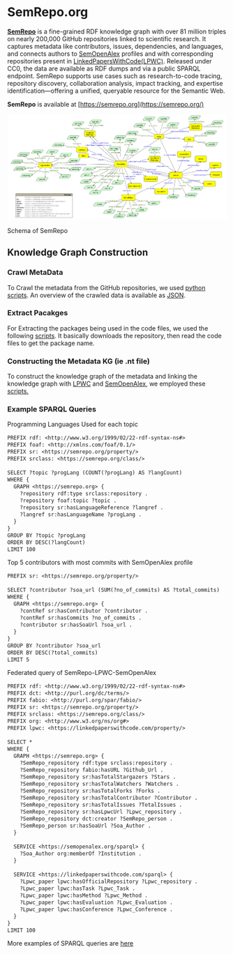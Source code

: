 # SemRepo.org

[**SemRepo**](https://semrepo.org/) is a fine-grained RDF knowledge graph with over 81 million triples on nearly 200,000 GitHub repositories linked to scientific research. It captures metadata like contributors, issues, dependencies, and languages, and connects authors to [SemOpenAlex](https://semopenalex.org/) profiles and with corresponding repositories present in [LinkedPapersWithCode(LPWC)](https://linkedpaperswithcode.com/). Released under CC0, the data are available as RDF dumps and via a public SPARQL endpoint. SemRepo supports use cases such as research-to-code tracing, repository discovery, collaboration analysis, impact tracking, and expertise identification—offering a unified, queryable resource for the Semantic Web.


**SemRepo** is available at [https://semrepo.org](https://semrepo.org/)


![Knowledge Graph Schema](https://raw.githubusercontent.com/abdulrafay97/SemRepo/main/assets/kg-schema.png)


Schema of SemRepo

## Knowledge Graph Construction 

### Crawl MetaData
To Crawl the metadata from the GitHub repositories, we used [python scripts](./crawling-gitHub-metadata). An overview of the crawled data is available as [JSON](./assets/khuangaf_awesome-chart-understanding.json).

### Extract Pacakges
For Extracting the packages being used in the code files, we used the following [scripts](./extract-libraries-from-code). It basically downloads the repository, then read the code files to get the package name.

### Constructing the Metadata KG (ie .nt file)
To construct the knowledge graph of the metadata and linking the knowledge graph with [LPWC](https://linkedpaperswithcode.com) and [SemOpenAlex](https://semopenalex.org/), we employed these [scripts.](./making-repo-metadata-kg)

### Example SPARQL Queries

Programming Languages Used for each topic
```sparql
PREFIX rdf: <http://www.w3.org/1999/02/22-rdf-syntax-ns#>
PREFIX foaf: <http://xmlns.com/foaf/0.1/>
PREFIX sr: <https://semrepo.org/property/>
PREFIX srclass: <https://semrepo.org/class/>

SELECT ?topic ?progLang (COUNT(?progLang) AS ?langCount)
WHERE {
  GRAPH <https://semrepo.org> {
    ?repository rdf:type srclass:repository .
    ?repository foaf:topic ?topic .
    ?repository sr:hasLanguageReference ?langref .
    ?langref sr:hasLanguageName ?progLang .
  }
}
GROUP BY ?topic ?progLang
ORDER BY DESC(?langCount)
LIMIT 100
```

Top 5 contributors with most commits with SemOpenAlex profile
```sparql
PREFIX sr: <https://semrepo.org/property/>

SELECT ?contributor ?soa_url (SUM(?no_of_commits) AS ?total_commits)
WHERE {
  GRAPH <https://semrepo.org> {
    ?contRef sr:hasContributor ?contributor .
    ?contRef sr:hasCommits ?no_of_commits .
    ?contributor sr:hasSoaUrl ?soa_url .
  }
}
GROUP BY ?contributor ?soa_url
ORDER BY DESC(?total_commits)
LIMIT 5
```
Federated query of SemRepo-LPWC-SemOpenAlex

```sparql
PREFIX rdf: <http://www.w3.org/1999/02/22-rdf-syntax-ns#>
PREFIX dct: <http://purl.org/dc/terms/>
PREFIX fabio: <http://purl.org/spar/fabio/>
PREFIX sr: <https://semrepo.org/property/>
PREFIX srclass: <https://semrepo.org/class/>
PREFIX org: <http://www.w3.org/ns/org#>
PREFIX lpwc: <https://linkedpaperswithcode.com/property/>

SELECT *
WHERE {
  GRAPH <https://semrepo.org> {
    ?SemRepo_repository rdf:type srclass:repository .
    ?SemRepo_repository fabio:hasURL ?Github_Url .
    ?SemRepo_repository sr:hasTotalStargazers ?Stars .
    ?SemRepo_repository sr:hasTotalWatchers ?Watchers .
    ?SemRepo_repository sr:hasTotalForks ?Forks .
    ?SemRepo_repository sr:hasTotalContributor ?Contributor .
    ?SemRepo_repository sr:hasTotalIssues ?TotalIssues .
    ?SemRepo_repository sr:hasLpwcUrl ?Lpwc_repository .
    ?SemRepo_repository dct:creator ?SemRepo_person .
    ?SemRepo_person sr:hasSoaUrl ?Soa_Author .
  }

  SERVICE <https://semopenalex.org/sparql> {
    ?Soa_Author org:memberOf ?Institution .
  } 

  SERVICE <https://linkedpaperswithcode.com/sparql> {
    ?Lpwc_paper lpwc:hasOfficialRepository ?Lpwc_repository .
    ?Lpwc_paper lpwc:hasTask ?Lpwc_Task .
    ?Lpwc_paper lpwc:hasMethod ?Lpwc_Method .
    ?Lpwc_paper lpwc:hasEvaluation ?Lpwc_Evaluation .
    ?Lpwc_paper lpwc:hasConference ?Lpwc_Conference .
  } 
}
LIMIT 100
```

More examples of SPARQL queries are [here](./sparql-queries)
